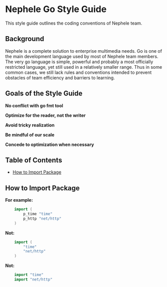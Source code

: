 # Nephele Go Style Guide

This style guide outlines the coding conventions of Nephele team.

## Background

Nephele is a complete solution to enterprise multimedia needs. Go is one of the main development language used by most of Nephele team members. The very go language is simple, powerful and probably a most officially restricted language, yet still used in a relatively smaller range. Thus in some common cases, we still lack rules and conventions intended to prevent obstacles of team efficiency and barriers to learning.

## Goals of the Style Guide

**No conflict with go fmt tool**

**Optimize for the reader, not the writer**

**Avoid tricky realization**

**Be mindful of our scale**

**Concede to optimization when necessary**

## Table of Contents

* [How to Import Package](#how-to-import-package)


## How to Import Package

**For example:**
```go
    import (
        p_time "time"
        p_http "net/http"
    )
```

**Not:**
```go
    import (
        "time"
        "net/http"
    )
```

**Not:**
```go
    import "time"
    import "net/http"
```
